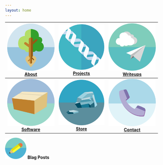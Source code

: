 ```yaml
---
layout: home
---
```


| [![](icons/about.png)](about/) [**About**](about/) | [![](icons/projects.png)](projects.html) [**Projects**](projects.html) | [![](icons/writeups.png)](writeups.html) [**Writeups**](writeups.html) |
|:------------------------------:|:------------------------------:|:------------------------------:|
| [![](icons/software.png)](software.html) [**Software**](software.html)  | [![](icons/store.png)](store.html) [**Store**](store.html)    | [![](icons/contact.png)](contact.html) [**Contact**](contact.html) |

<img src="/icons/blog.png" alt="drawing" width="70"/> **Blag Posts**